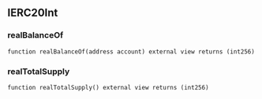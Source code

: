 ## IERC20Int








### realBalanceOf

```solidity
function realBalanceOf(address account) external view returns (int256)
```







### realTotalSupply

```solidity
function realTotalSupply() external view returns (int256)
```







